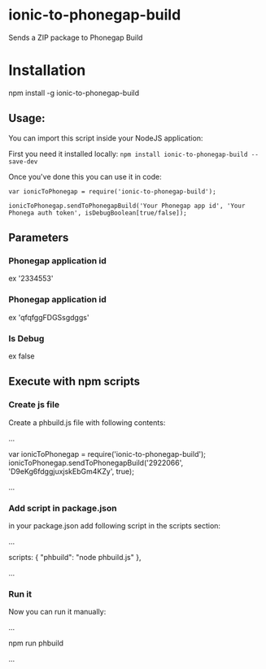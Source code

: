 # ionic-to-phonegap-build
Sends a ZIP package to Phonegap Build

# Installation
npm install -g ionic-to-phonegap-build


## Usage:

You can import this script inside your NodeJS application:

First you need it installed locally:
`npm install ionic-to-phonegap-build --save-dev`

Once you've done this you can use it in code:

```
var ionicToPhonegap = require('ionic-to-phonegap-build');

ionicToPhonegap.sendToPhonegapBuild('Your Phonegap app id', 'Your Phonega auth token', isDebugBoolean[true/false]);

```

## Parameters

### Phonegap application id
ex '2334553'

### Phonegap application id
ex 'qfqfggFDGSsgdggs'

### Is Debug
ex false

## Execute with npm scripts


### Create js file

Create a phbuild.js file with following contents:

...

var ionicToPhonegap = require('ionic-to-phonegap-build');
ionicToPhonegap.sendToPhonegapBuild('2922066', 'D9eKg6fdggjuxjskEbGm4KZy', true);

...

### Add script in package.json
in your package.json add following script in the scripts section:

...

scripts: {
"phbuild": "node phbuild.js"
  },

...

### Run it
Now you can run it manually:

...

npm run phbuild

...